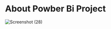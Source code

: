 # About Powber Bi Project
![Screenshot (28)](https://user-images.githubusercontent.com/114003984/191486453-6eb81b00-922b-4733-b38e-db6f2a9fc141.png)
